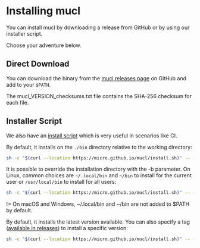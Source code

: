 # Installing mucl

You can install mucl by downloading a release from GitHub or by using our installer script.

Choose your adventure below.

## Direct Download

You can download the binary from the [mucl releases page](https://github.com/micro/mucl/releases) on GitHub and add to your `$PATH`.

The mucl_VERSION_checksums.txt file contains the SHA-256 checksum for each file.

## Installer Script

We also have an [install script](https://github.com/micro/mucl/blob/main/docs/public/install.sh) which is very useful in scenarios like CI.

By default, it installs on the `./bin` directory relative to the working directory:

```bash
sh -c "$(curl --location https://micro.github.io/mucl/install.sh)" -- -d
```

It is possible to override the installation directory with the -b parameter. On Linux, common choices are `~/.local/bin` and `~/bin` to install for the current user or `/usr/local/bin` to install for all users:

```bash
sh -c "$(curl --location https://micro.github.io/mucl/install.sh)" -- -d -b ~/.local/bin
```

!> On macOS and Windows, ~/.local/bin and ~/bin are not added to $PATH by default.

By default, it installs the latest version available. You can also specify a tag ([available in releases](https://github.com/micro/mucl/releases)) to install a specific version:

```bash
sh -c "$(curl --location https://micro.github.io/mucl/install.sh)" -- -d v0.1.0
```
